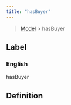 ```yaml
---
title: "hasBuyer"
---
```


> [Model](./../) > hasBuyer

## Label

### English
hasBuyer


## Definition



    
